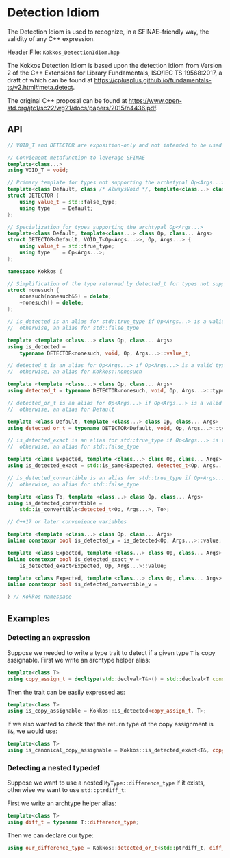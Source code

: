 # Detection Idiom

The Detection Idiom is used to recognize, in a SFINAE-friendly way, the validity of any C++ expression.

Header File: `Kokkos_DetectionIdiom.hpp`

The Kokkos Detection Idiom is based upon the detection idiom from Version 2 of the C++ Extensions for
Library Fundamentals, ISO/IEC TS 19568:2017, a draft of which can be found at
<https://cplusplus.github.io/fundamentals-ts/v2.html#meta.detect>.

The original C++ proposal can be found at <https://www.open-std.org/jtc1/sc22/wg21/docs/papers/2015/n4436.pdf>.

## API

```c++
// VOID_T and DETECTOR are exposition-only and not intended to be used directly.

// Convienent metafunction to leverage SFINAE
template<class...>
using VOID_T = void;

// Primary template for types not supporting the archetypal Op<Args...>
template<class Default, class /* AlwaysVoid */, template<class...> class /* Op */, class... /* Args */>
struct DETECTOR {
    using value_t = std::false_type;
    using type    = Default;
};

// Specialization for types supporting the archtypal Op<Args...>
template<class Default, template<class...> class Op, class... Args>
struct DETECTOR<Default, VOID_T<Op<Args...>>, Op, Args...> {
    using value_t = std::true_type;
    using type    = Op<Args...>;
};
```

```c++
namespace Kokkos {

// Simplification of the type returned by detected_t for types not supporting the archtype provided
struct nonesuch {
    nonesuch(nonesuch&&) = delete;
    ~nonesuch() = delete;
};

// is_detected is an alias for std::true_type if Op<Args...> is a valid type
//  otherwise, an alias for std::false_type

template <template <class...> class Op, class... Args>
using is_detected =
    typename DETECTOR<nonesuch, void, Op, Args...>::value_t;

// detected_t is an alias for Op<Args...> if Op<Args...> is a valid type
//  otherwise, an alias for Kokkos::nonesuch

template <template <class...> class Op, class... Args>
using detected_t = typename DETECTOR<nonesuch, void, Op, Args...>::type;

// detected_or_t is an alias for Op<Args...> if Op<Args...> is a valid type
//  otherwise, an alias for Default

template <class Default, template <class...> class Op, class... Args>
using detected_or_t = typename DETECTOR<Default, void, Op, Args...>::type;

// is_detected_exact is an alias for std::true_type if Op<Args...> is the same type as Expected
//  otherwise, an alias for std::false_type

template <class Expected, template <class...> class Op, class... Args>
using is_detected_exact = std::is_same<Expected, detected_t<Op, Args...>>;

// is_detected_convertible is an alias for std::true_type if Op<Args...> is convertible to To
//  otherwise, an alias for std::false_type

template <class To, template <class...> class Op, class... Args>
using is_detected_convertible =
    std::is_convertible<detected_t<Op, Args...>, To>;

// C++17 or later convenience variables

template <template <class...> class Op, class... Args>
inline constexpr bool is_detected_v = is_detected<Op, Args...>::value;

template <class Expected, template <class...> class Op, class... Args>
inline constexpr bool is_detected_exact_v =
    is_detected_exact<Expected, Op, Args...>::value;

template <class Expected, template <class...> class Op, class... Args>
inline constexpr bool is_detected_convertible_v =

} // Kokkos namespace
```

## Examples

### Detecting an expression

Suppose we needed to write a type trait to detect if a given type `T`
is copy assignable.  First we write an archtype helper alias:

```c++
template<class T>
using copy_assign_t = decltype(std::declval<T&>() = std::declval<T const&>());
```

Then the trait can be easily expressed as:

```c++
template<class T>
using is_copy_assignable = Kokkos::is_detected<copy_assign_t, T>;
```

If we also wanted to check that the return type of the copy assignment
is `T&`, we would use:

```c++
template<class T>
using is_canonical_copy_assignable = Kokkos::is_detected_exact<T&, copy_assign_t, T>;
```

### Detecting a nested typedef

Suppose we want to use a nested `MyType::difference_type` if it
exists, otherwise we want to use `std::ptrdiff_t`:

First we write an archtype helper alias:

```c++
template<class T>
using diff_t = typename T::difference_type;
```

Then we can declare our type:

```c++
using our_difference_type = Kokkos::detected_or_t<std::ptrdiff_t, diff_t, MyType>;
```

